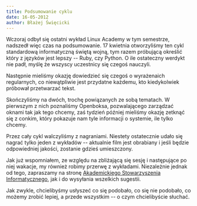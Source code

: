 ```yaml
---
title: Podsumowanie cyklu
date: 16-05-2012
author: Błażej Święcicki
---
```

Wczoraj odbył się ostatni wykład Linux Academy w tym semestrze, nadszedł więc czas na podsumowanie.
17 kwietnia otworzyliśmy ten cykl standardową informatyczną świętą wojną, tym razem próbującą określić który z języków jest lepszy -- Ruby, czy Python. O ile ostateczny werdykt nie padł, myślę że wszyscy uczestnicy się czegoś nauczyli.

Następnie mieliśmy okazję dowiedzieć się czegoś o wyrażenaich regularnych, co niewątpliwie jest przydatne każdemu, kto kiedykolwiek próbował przetwarzać tekst.

Skończyliśmy na dwóch, trochę powiązanych ze sobą tematach. W pierwszym z nich poznaliśmy Openboksa, pozwalającego zarządzać oknami tak jak tego chcemy, zaś tydzień później mieliśmy okazję zetknąć się z conkim, który pokazuje nam tyle informacji o systemie, ile tylko chcemy.

Przez cały cykl walczyliśmy z nagraniami. Niestety ostatecznie udało się nagrać tylko jeden z wykładów -- aktualnie film jest obrabiany i jeśli będzie odpowiedniej jakości, zostanie gdzieś umieszczony.

Jak już wspomniałem, ze względu na zbliżającą się sesję i następujące po niej wakacje, my również robimy przerwę z wykładami. Niezależnie jednak od tego, zapraszamy na stronę [Akademickiego Stowarzyszenia Informatycznego][ASI], jak i do wysyłania wszelkich sugestii.

Jak zwykle, chcielibyśmy usłyszeć co się podobało, co się nie podobało, co możemy zrobić lepiej, a przede wszystkim -- o czym chcielibyście słuchać.

 [ASI]: http://asi.pwr.wroc.pl/
